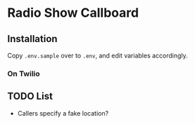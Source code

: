 # Radio Show Callboard

## Installation

Copy `.env.sample` over to `.env`, and edit variables accordingly.

### On Twilio

## TODO List

* Callers specify a fake location?
